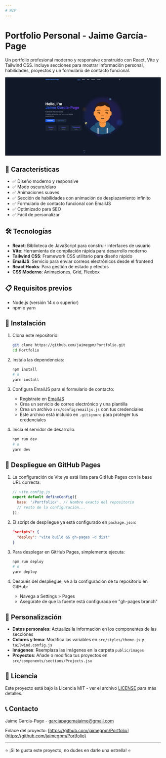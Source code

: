 ```yaml
---
# WIP
---
```


# Portfolio Personal - Jaime García-Page

Un portfolio profesional moderno y responsive construido con React, Vite y Tailwind CSS. Incluye secciones para mostrar información personal, habilidades, proyectos y un formulario de contacto funcional.

![Portfolio Preview](public/images/portfolio-preview.png)

## 🚀 Características

- ✅ Diseño moderno y responsive
- ✅ Modo oscuro/claro
- ✅ Animaciones suaves
- ✅ Sección de habilidades con animación de desplazamiento infinito
- ✅ Formulario de contacto funcional con EmailJS
- ✅ Optimizado para SEO
- ✅ Fácil de personalizar

## 🛠️ Tecnologías

- **React**: Biblioteca de JavaScript para construir interfaces de usuario
- **Vite**: Herramienta de compilación rápida para desarrollo moderno
- **Tailwind CSS**: Framework CSS utilitario para diseño rápido
- **EmailJS**: Servicio para enviar correos electrónicos desde el frontend
- **React Hooks**: Para gestión de estado y efectos
- **CSS Moderno**: Animaciones, Grid, Flexbox

## 📋 Requisitos previos

- Node.js (versión 14.x o superior)
- npm o yarn

## 🔧 Instalación

1. Clona este repositorio:
   ```bash
   git clone https://github.com/jaimegpm/Portfolio.git
   cd Portfolio
   ```

2. Instala las dependencias:
   ```bash
   npm install
   # o
   yarn install
   ```

3. Configura EmailJS para el formulario de contacto:
   - Regístrate en [EmailJS](https://www.emailjs.com/)
   - Crea un servicio de correo electrónico y una plantilla
   - Crea un archivo `src/config/emailjs.js` con tus credenciales
   - Este archivo está incluido en `.gitignore` para proteger tus credenciales

4. Inicia el servidor de desarrollo:
   ```bash
   npm run dev
   # o
   yarn dev
   ```

## 🚀 Despliegue en GitHub Pages

1. La configuración de Vite ya está lista para GitHub Pages con la base URL correcta:
   ```javascript
   // vite.config.js
   export default defineConfig({
     base: '/Portfolio/', // Nombre exacto del repositorio
     // resto de la configuración...
   });
   ```

2. El script de despliegue ya está configurado en `package.json`:
   ```json
   "scripts": {
     "deploy": "vite build && gh-pages -d dist"
   }
   ```

3. Para desplegar en GitHub Pages, simplemente ejecuta:
   ```bash
   npm run deploy
   # o
   yarn deploy
   ```

4. Después del despliegue, ve a la configuración de tu repositorio en GitHub:
   - Navega a Settings > Pages
   - Asegúrate de que la fuente está configurada en "gh-pages branch"

## 🔄 Personalización

- **Datos personales**: Actualiza la información en los componentes de las secciones
- **Colores y tema**: Modifica las variables en `src/styles/theme.js` y `tailwind.config.js`
- **Imágenes**: Reemplaza las imágenes en la carpeta `public/images`
- **Proyectos**: Añade o modifica tus proyectos en `src/components/sections/Projects.jsx`

## 📄 Licencia

Este proyecto está bajo la Licencia MIT - ver el archivo [LICENSE](LICENSE) para más detalles.

## 📞 Contacto

Jaime García-Page - [garciapagemajaime@gmail.com](mailto:garciapagemajaime@gmail.com)

Enlace del proyecto: [https://github.com/jaimegpm/Portfolio](https://github.com/jaimegpm/Portfolio)

---

⭐️ ¡Si te gusta este proyecto, no dudes en darle una estrella! ⭐️
